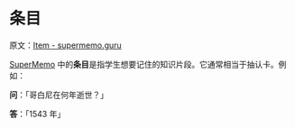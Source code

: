 # 条目

原文：[Item - supermemo.guru](https://supermemo.guru/wiki/Item)

[SuperMemo](https://supermemo.guru/wiki/SuperMemo) 中的**条目**是指学生想要记住的知识片段。它通常相当于抽认卡。例如：

**问**：「哥白尼在何年逝世？」

**答**：「1543 年」
